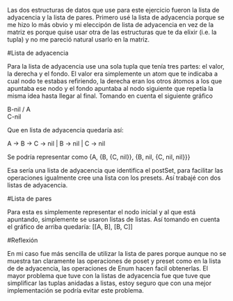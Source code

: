 Las dos estructuras de datos que use para este ejercicio fueron la lista de
adyacencia y la lista de pares. Primero usé la lista de adyacencia porque se me hizo
lo más obvio y mi eleccipón de lista de adyacencia en vez de la matriz es porque
quise usar otra de las estructuras que te da elixir (i.e. la tupla) y no me pareció
natural usarlo en la matriz.

#Lista de adyacencia

Para la lista de adyacencia use una sola tupla que tenía tres partes: el valor, la derecha y el fondo. El valor era simplemente un atom que te indicaba a cual nodo te
estabas refiriendo, la derecha eran los otros átomos a los que apuntaba ese nodo
y el fondo apuntaba al nodo siguiente que repetía la misma idea hasta llegar al final.
Tomando en cuenta el siguiente gráfico

   B-nil
  /
A
  \
   C-nil

Que en lista de adyacencia quedaría así:

A -> B -> C -> nil
|
B -> nil
|
C -> nil

Se podría representar como {A, {B, {C, nil}}, {B, nil, {C, nil, nil}}}

Esa sería una lista de adyacencia que identifica el postSet, para facilitar
las operaciones igualmente cree una lista con los presets. Así trabajé con
dos listas de adyacencia.

#Lista de pares

Para esta es simplemente representar el nodo inicial y al que está apuntando,
simplemente se usaron listas de listas. Así tomando en cuenta el gráfico de arriba
quedaría:
[[A, B], [B, C]]

#Reflexión

En mi caso fue más sencilla de utilizar la lista de pares porque aunque no
se muestra tan claramente las operaciones de poset y preset como en la lista de
de adyacencia, las operaciones de Enum hacen facil obtenerlas.
El mayor problema que tuve con la listas de adyacencia fue que tuve que simplificar
las tuplas anidadas a listas, estoy seguro que con una mejor implementación se podría
evitar este problema.
